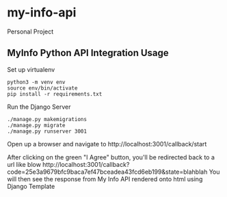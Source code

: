 # my-info-api
Personal Project

## MyInfo Python API Integration Usage

Set up virtualenv

```shell script
python3 -m venv env
source env/bin/activate
pip install -r requirements.txt
```

Run the Django Server

```shell script
./manage.py makemigrations
./manage.py migrate
./manage.py runserver 3001
```

Open up a browser and navigate to http://localhost:3001/callback/start

After clicking on the green "I Agree" button, you'll be redirected back to a url like blow
http://localhost:3001/callback?code=25e3a9679bfc9baca7ef47bceadea43fcd6eb199&state=blahblah
You will then see the response from My Info API rendered onto html using Django Template

